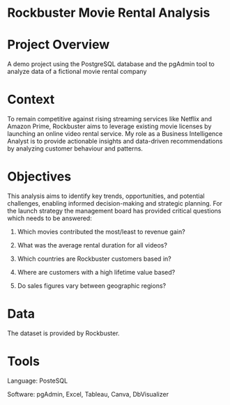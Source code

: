 # Rockbuster Movie Rental Analysis

# Project Overview
A demo project using the PostgreSQL database and the pgAdmin tool to analyze data of a fictional movie rental company

# Context
To remain competitive against rising streaming services like Netflix and Amazon Prime, Rockbuster aims to leverage existing movie licenses by launching an online video rental service. 
My role as a Business Intelligence Analyst is to provide actionable insights and data-driven recommendations by analyzing customer behaviour and patterns.

# Objectives
This analysis aims to identify key trends, opportunities, and potential challenges, enabling informed decision-making and strategic planning.
For the launch strategy the management board has provided critical questions which needs to be answered: 

1. Which movies contributed the most/least to revenue gain?

2. What was the average rental duration for all videos?

3. Which countries are Rockbuster customers based in?

4. Where are customers with a high lifetime value based?

5. Do sales figures vary between geographic regions?

# Data
The dataset is provided by Rockbuster. 

# Tools 

Language: PosteSQL

Software: pgAdmin, Excel, Tableau, Canva, DbVisualizer


